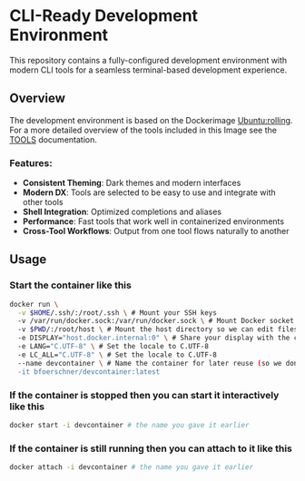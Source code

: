 # CLI-Ready Development Environment

This repository contains a fully-configured development environment with modern CLI tools for a seamless 
terminal-based development experience.

## Overview

The development environment is based on the Dockerimage [Ubuntu:rolling](https://hub.docker.com/_/ubuntu). For a more 
detailed overview of the tools included in this Image see the [TOOLS](/docs/TOOLS.md) documentation.

### Features:
- **Consistent Theming**: Dark themes and modern interfaces
- **Modern DX**: Tools are selected to be easy to use and integrate with other tools
- **Shell Integration**: Optimized completions and aliases
- **Performance**: Fast tools that work well in containerized environments
- **Cross-Tool Workflows**: Output from one tool flows naturally to another

## Usage

### Start the container like this
```bash
docker run \
  -v $HOME/.ssh/:/root/.ssh \ # Mount your SSH keys
  -v /var/run/docker.sock:/var/run/docker.sock \ # Mount Docker socket so we can control the hosts docker
  -v $PWD/:/root/host \ # Mount the host directory so we can edit files
  -e DISPLAY="host.docker.internal:0" \ # Share your display with the container
  -e LANG="C.UTF-8" \ # Set the locale to C.UTF-8
  -e LC_ALL="C.UTF-8" \ # Set the locale to C.UTF-8
  --name devcontainer \ # Name the container for later reuse (so we don't need to restart it every time
  -it bfoerschner/devcontainer:latest
```

### If the container is stopped then you can start it interactively like this
```bash
docker start -i devcontainer # the name you gave it earlier
```

### If the container is still running then you can attach to it like this
```bash
docker attach -i devcontainer # the name you gave it earlier
```
